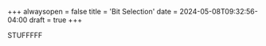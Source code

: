 +++
alwaysopen = false
title = 'Bit Selection'
date = 2024-05-08T09:32:56-04:00
draft = true
+++

STUFFFFF